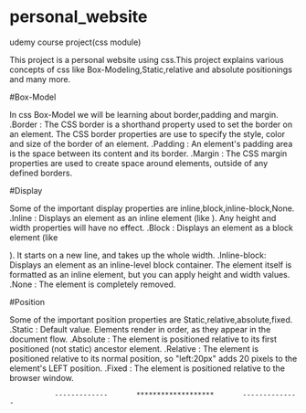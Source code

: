 # personal_website
udemy course project(css module)

This project is a personal website using css.This project explains various concepts of css like Box-Modeling,Static,relative and absolute positionings and many more.

#Box-Model

In css Box-Model we will be learning about border,padding and margin.
.Border : The CSS border is a shorthand property used to set the border on an element. The CSS border properties are use to specify the style, color and size of the border of an element.
.Padding : An element's padding area is the space between its content and its border. 
.Margin : The CSS margin properties are used to create space around elements, outside of any defined borders. 

#Display

Some of the important display properties are inline,block,inline-block,None.
.Inline : Displays an element as an inline element (like <span>). Any height and width properties will have no effect.
.Block : Displays an element as a block element (like <p>). It starts on a new line, and takes up the whole width.
.Inline-block: Displays an element as an inline-level block container. The element itself is formatted as an inline element, but you can apply height and width values.
.None : The element is completely removed.

#Position

Some of the important position properties are Static,relative,absolute,fixed.
.Static : Default value. Elements render in order, as they appear in the document flow.
.Absolute : The element is positioned relative to its first positioned (not static) ancestor element.
.Relative : The element is positioned relative to its normal position, so "left:20px" adds 20 pixels to the element's LEFT position.
.Fixed : The element is positioned relative to the browser window.
 
               -------------       *******************       --------------
  
  


